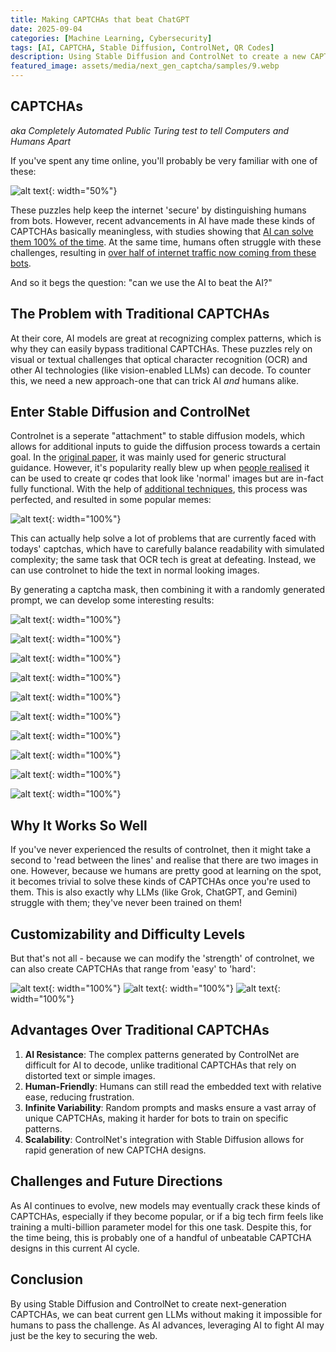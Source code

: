 ```yaml
---
title: Making CAPTCHAs that beat ChatGPT
date: 2025-09-04
categories: [Machine Learning, Cybersecurity]
tags: [AI, CAPTCHA, Stable Diffusion, ControlNet, QR Codes]
description: Using Stable Diffusion and ControlNet to create a new CAPTCHA design that are human readable, but not AI readable.
featured_image: assets/media/next_gen_captcha/samples/9.webp
---
```


## CAPTCHAs
*aka Completely Automated Public Turing test to tell Computers and Humans Apart*

If you've spent any time online, you'll probably be very familiar with one of these:

![alt text](assets/media/next_gen_captcha/google_captcha.png){: width="50%"}

These puzzles help keep the internet 'secure' by distinguishing humans from bots. However, recent advancements in AI have made these kinds of CAPTCHAs basically meaningless, with studies showing that [AI can solve them 100% of the time](https://www.newscientist.com/article/2448687-an-ai-can-beat-captcha-tests-100-per-cent-of-the-time/). At the same time, humans often struggle with these challenges, resulting in [over half of internet traffic now coming from these bots](https://ia.acs.org.au/article/2025/more-than-half-of-all-internet-traffic-is-now-bots.html).

And so it begs the question: "can we use the AI to beat the AI?"

## The Problem with Traditional CAPTCHAs

At their core, AI models are great at recognizing complex patterns, which is why they can easily bypass traditional CAPTCHAs. These puzzles rely on visual or textual challenges that optical character recognition (OCR) and other AI technologies (like vision-enabled LLMs) can decode. To counter this, we need a new approach-one that can trick AI *and* humans alike.

## Enter Stable Diffusion and ControlNet

Controlnet is a seperate "attachment" to stable diffusion models, which allows for additional inputs to guide the diffusion process towards a certain goal. In the [original paper](https://arxiv.org/abs/2302.05543), it was mainly used for generic structural guidance. However, it's popularity really blew up when [people realised](https://antfu.me/posts/ai-qrcode) it can be used to create qr codes that look like 'normal' images but are in-fact fully functional. With the help of [additional techniques](https://huggingface.co/monster-labs/control_v1p_sd15_qrcode_monster), this process was perfected, and resulted in some popular memes:

![alt text](assets/media/next_gen_captcha/memes/joined.webp){: width="100%"}

This can actually help solve a lot of problems that are currently faced with todays' captchas, which have to carefully balance readability with simulated complexity; the same task that OCR tech is great at defeating. Instead, we can use controlnet to hide the text in normal looking images.

By generating a captcha mask, then combining it with a randomly generated prompt, we can develop some interesting results:

![alt text](assets/media/next_gen_captcha/samples/9.webp){: width="100%"}

![alt text](assets/media/next_gen_captcha/samples/3.webp){: width="100%"}

![alt text](assets/media/next_gen_captcha/samples/2.webp){: width="100%"}

![alt text](assets/media/next_gen_captcha/samples/4.webp){: width="100%"}

![alt text](assets/media/next_gen_captcha/samples/1.webp){: width="100%"}

![alt text](assets/media/next_gen_captcha/samples/5.webp){: width="100%"}

![alt text](assets/media/next_gen_captcha/samples/6.webp){: width="100%"}

![alt text](assets/media/next_gen_captcha/samples/7.webp){: width="100%"}

![alt text](assets/media/next_gen_captcha/samples/8.webp){: width="100%"}

![alt text](assets/media/next_gen_captcha/samples/10.webp){: width="100%"}

## Why It Works So Well

If you've never experienced the results of controlnet, then it might take a second to 'read between the lines' and realise that there are two images in one. However, because we humans are pretty good at learning on the spot, it becomes trivial to solve these kinds of CAPTCHAs once you're used to them. This is also exactly why LLMs (like Grok, ChatGPT, and Gemini) struggle with them; they've never been trained on them!

## Customizability and Difficulty Levels

But that's not all - because we can modify the 'strength' of controlnet, we can also create CAPTCHAs that range from 'easy' to 'hard':

![alt text](assets/media/next_gen_captcha/difficulty/easy.webp){: width="100%"}
![alt text](assets/media/next_gen_captcha/difficulty/medium.webp){: width="100%"}
![alt text](assets/media/next_gen_captcha/difficulty/hard.webp){: width="100%"}


## Advantages Over Traditional CAPTCHAs

1. **AI Resistance**: The complex patterns generated by ControlNet are difficult for AI to decode, unlike traditional CAPTCHAs that rely on distorted text or simple images.
2. **Human-Friendly**: Humans can still read the embedded text with relative ease, reducing frustration.
3. **Infinite Variability**: Random prompts and masks ensure a vast array of unique CAPTCHAs, making it harder for bots to train on specific patterns.
4. **Scalability**: ControlNet's integration with Stable Diffusion allows for rapid generation of new CAPTCHA designs.

## Challenges and Future Directions

As AI continues to evolve, new models may eventually crack these kinds of CAPTCHAs, especially if they become popular, or if a big tech firm feels like training a multi-billion parameter model for this one task. Despite this, for the time being, this is probably one of a handful of unbeatable CAPTCHA designs in this current AI cycle.

## Conclusion

By using Stable Diffusion and ControlNet to create next-generation CAPTCHAs, we can beat current gen LLMs without making it impossible for humans to pass the challenge. As AI advances, leveraging AI to fight AI may just be the key to securing the web.
